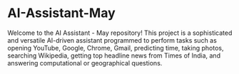 # AI-Assistant-May
Welcome to the AI Assistant - May repository! This project is a sophisticated and versatile AI-driven assistant programmed to perform tasks such as opening YouTube, Google, Chrome, Gmail, predicting time, taking photos, searching Wikipedia, getting top headline news from Times of India, and answering computational or geographical questions.
